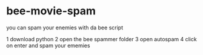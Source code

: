 # bee-movie-spam
you can spam your enemies with da bee script

1 download python
2 open the bee spammer folder
3 open autospam 
4 click on enter and spam your ememies
